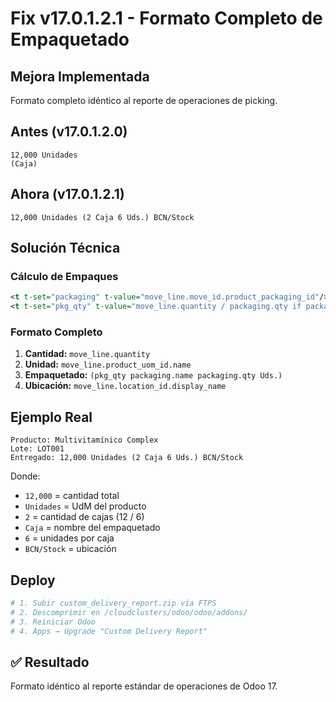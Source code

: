 # Fix v17.0.1.2.1 - Formato Completo de Empaquetado

## Mejora Implementada
Formato completo idéntico al reporte de operaciones de picking.

## Antes (v17.0.1.2.0)
```
12,000 Unidades
(Caja)
```

## Ahora (v17.0.1.2.1)
```
12,000 Unidades (2 Caja 6 Uds.) BCN/Stock
```

## Solución Técnica

### Cálculo de Empaques
```xml
<t t-set="packaging" t-value="move_line.move_id.product_packaging_id"/>
<t t-set="pkg_qty" t-value="move_line.quantity / packaging.qty if packaging.qty else 0"/>
```

### Formato Completo
1. **Cantidad:** `move_line.quantity`
2. **Unidad:** `move_line.product_uom_id.name`
3. **Empaquetado:** `(pkg_qty packaging.name packaging.qty Uds.)`
4. **Ubicación:** `move_line.location_id.display_name`

## Ejemplo Real
```
Producto: Multivitamínico Complex
Lote: LOT001
Entregado: 12,000 Unidades (2 Caja 6 Uds.) BCN/Stock
```

Donde:
- `12,000` = cantidad total
- `Unidades` = UdM del producto
- `2` = cantidad de cajas (12 / 6)
- `Caja` = nombre del empaquetado
- `6` = unidades por caja
- `BCN/Stock` = ubicación

## Deploy
```bash
# 1. Subir custom_delivery_report.zip vía FTPS
# 2. Descomprimir en /cloudclusters/odoo/odoo/addons/
# 3. Reiniciar Odoo
# 4. Apps → Upgrade "Custom Delivery Report"
```

## ✅ Resultado
Formato idéntico al reporte estándar de operaciones de Odoo 17.

